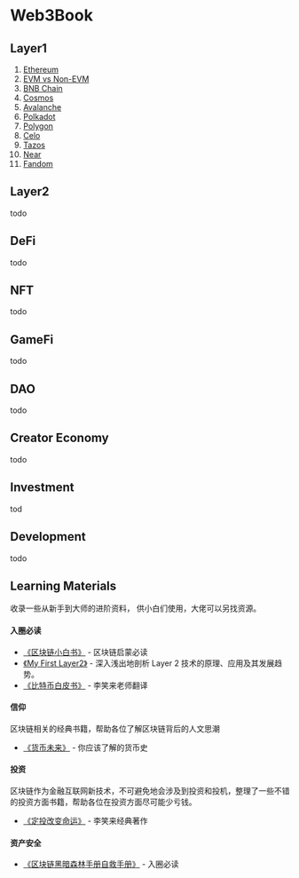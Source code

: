 # Web3Book

## Layer1

1. [Ethereum](/docs/layer1/ethereum/ethereum.mdx)
2. [EVM vs Non-EVM](/docs/layer1/evm/evm.mdx)
3. [BNB Chain](/docs/layer1/bnb-chain/bnb-chain.mdx)
4. [Cosmos](/docs/layer1/cosmos/cosmos.mdx)
5. [Avalanche](/docs/layer1/avalanche/avalanche.mdx)
6. [Polkadot](/docs/layer1/polkadot/polkadot.mdx)
7. [Polygon](/docs/layer1/polygon/polygon.mdx)
8. [Celo](/docs/layer1/celo/celo.mdx)
9. [Tazos](/docs/layer1/tazos/tazos.mdx)
10. [Near](/docs/layer1/near/near.mdx)
11. [Fandom](/docs/layer1/Fandom/fandom.mdx)

## Layer2

todo

## DeFi

todo

## NFT

todo

## GameFi

todo

## DAO

todo

## Creator Economy

todo

## Investment

tod

## Development

todo

## Learning Materials

收录一些从新手到大师的进阶资料， 供小白们使用，大佬可以另找资源。

#### 入圈必读

- [《区块链小白书》](https://blockchainlittlebook.com/#/) - 区块链启蒙必读
- [《My First Layer2》](https://layer2.myfirst.io/zh) - 深入浅出地剖析 Layer 2 技术的原理、应用及其发展趋势。
- [《比特币白皮书》](https://lixiaolai.com/#/bitcoin-whitepaper-cn-en-translation/Bitcoin-Whitepaper-EN-CN.html) - 李笑来老师翻译

#### 信仰

区块链相关的经典书籍，帮助各位了解区块链背后的人文思潮

- [《货币未来》](https://weread.qq.com/web/reader/722328e071f5cee17229964) - 你应该了解的货币史

#### 投资

区块链作为金融互联网新技术，不可避免地会涉及到投资和投机，整理了一些不错的投资方面书籍，帮助各位在投资方面尽可能少亏钱。

- [《定投改变命运》](https://ri.firesbox.com/#/cn/) - 李笑来经典著作

#### 资产安全

- [《区块链黑暗森林手册自救手册》](https://darkhandbook.io/) - 入圈必读
